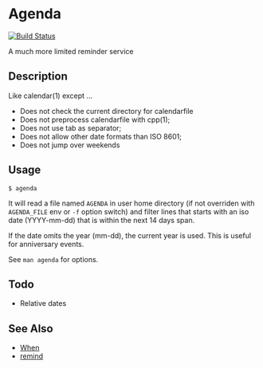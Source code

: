 
# Agenda

[![Build Status](https://travis-ci.org/4d47/agenda.svg?branch=master)](https://travis-ci.org/4d47/agenda)

A much more limited reminder service

## Description

Like calendar(1) except ...

- Does not check the current directory for calendarfile
- Does not preprocess calendarfile with cpp(1);
- Does not use tab as separator;
- Does not allow other date formats than ISO 8601;
- Does not jump over weekends

## Usage

    $ agenda

It will read a file named `AGENDA` in user home directory
(if not overriden with `AGENDA_FILE` env or `-f` option switch)
and filter lines that starts with an iso date (YYYY-mm-dd) that
is within the next 14 days span.

If the date omits the year (mm-dd), the current year is used.
This is useful for anniversary events.

See `man agenda` for options.

## Todo

- Relative dates

## See Also

- [When](http://www.lightandmatter.com/when/when.html)
- [remind](https://www.linuxjournal.com/article/3529)

